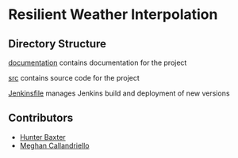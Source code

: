 # Resilient Weather Interpolation

## Directory Structure

[documentation](./documentation/) contains documentation for the project

[src](./src/) contains source code for the project

[Jenkinsfile](./Jenkinsfile) manages Jenkins build and deployment of new versions

## Contributors

- [Hunter Baxter](https://baxterhc.github.io/)
- [Meghan Callandriello](https://github.com/mcallandriello)
